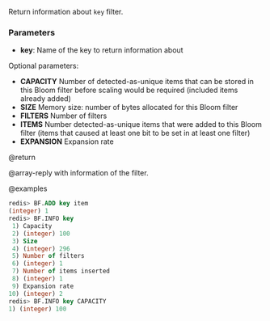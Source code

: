Return information about `key` filter.

### Parameters

* **key**: Name of the key to return information about

Optional parameters:
* **CAPACITY** Number of detected-as-unique items that can be stored in this Bloom filter before scaling would be required (included items already added)
* **SIZE** Memory size: number of bytes allocated for this Bloom filter
* **FILTERS** Number of filters
* **ITEMS** Number detected-as-unique items that were added to this Bloom filter (items that caused at least one bit to be set in at least one filter)
* **EXPANSION** Expansion rate

@return

@array-reply with information of the filter.

@examples

```sql
redis> BF.ADD key item
(integer) 1
redis> BF.INFO key
 1) Capacity
 2) (integer) 100
 3) Size
 4) (integer) 296
 5) Number of filters
 6) (integer) 1
 7) Number of items inserted
 8) (integer) 1
 9) Expansion rate
10) (integer) 2
redis> BF.INFO key CAPACITY
1) (integer) 100
```
